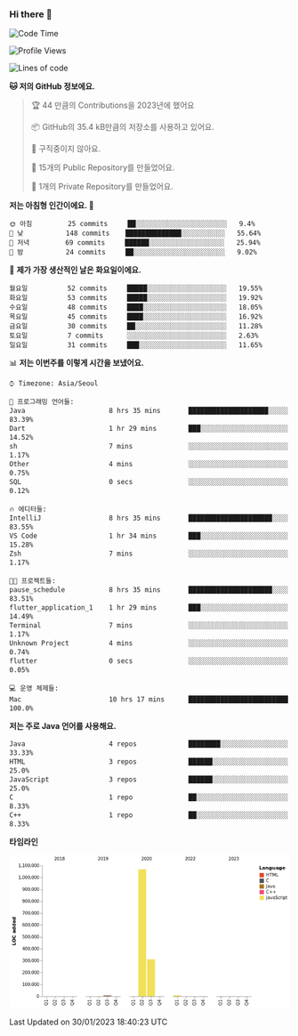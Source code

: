 ### Hi there 👋

<!--
**otm0937/otm0937** is a ✨ _special_ ✨ repository because its `README.md` (this file) appears on your GitHub profile.

Here are some ideas to get you started:

- 🔭 I’m currently working on ...
- 🌱 I’m currently learning ...
- 👯 I’m looking to collaborate on ...
- 🤔 I’m looking for help with ...
- 💬 Ask me about ...
- 📫 How to reach me: ...
- 😄 Pronouns: ...
- ⚡ Fun fact: ...
-->

  <!--START_SECTION:waka-->
![Code Time](http://img.shields.io/badge/Code%20Time-911%20hrs%205%20mins-blue)

![Profile Views](http://img.shields.io/badge/Profile%20Views-0-blue)

![Lines of code](https://img.shields.io/badge/%EC%A0%80%EB%8A%94%20%EC%97%AC%ED%83%9C%EA%B9%8C%EC%A7%80%20-1%20Million%20%EC%A4%84%EC%9D%98%20%EC%BD%94%EB%93%9C%EB%A5%BC%20%EC%9E%91%EC%84%B1%ED%96%88%EC%96%B4%EC%9A%94.-blue)

**🐱 저의 GitHub 정보에요.** 

> 🏆 44 만큼의 Contributions을 2023년에 했어요
 > 
> 📦 GitHub의 35.4 kB만큼의 저장소를 사용하고 있어요. 
 > 
> 🚫 구직중이지 않아요.
 > 
> 📜 15개의 Public Repository를 만들었어요. 
 > 
> 🔑 1개의 Private Repository를 만들었어요. 
 > 
**저는 아침형 인간이에요. 🐤** 

```text
🌞 아침         25 commits     ██░░░░░░░░░░░░░░░░░░░░░░░   9.4% 
🌆 낮　         148 commits    ██████████████░░░░░░░░░░░   55.64% 
🌃 저녁         69 commits     ██████░░░░░░░░░░░░░░░░░░░   25.94% 
🌙 밤　         24 commits     ██░░░░░░░░░░░░░░░░░░░░░░░   9.02%

```
📅 **제가 가장 생산적인 날은 화요일이에요.** 

```text
월요일          52 commits     █████░░░░░░░░░░░░░░░░░░░░   19.55% 
화요일          53 commits     █████░░░░░░░░░░░░░░░░░░░░   19.92% 
수요일          48 commits     ████░░░░░░░░░░░░░░░░░░░░░   18.05% 
목요일          45 commits     ████░░░░░░░░░░░░░░░░░░░░░   16.92% 
금요일          30 commits     ██░░░░░░░░░░░░░░░░░░░░░░░   11.28% 
토요일          7 commits      ░░░░░░░░░░░░░░░░░░░░░░░░░   2.63% 
일요일          31 commits     ███░░░░░░░░░░░░░░░░░░░░░░   11.65%

```


📊 **저는 이번주를 이렇게 시간을 보냈어요.** 

```text
⌚︎ Timezone: Asia/Seoul

💬 프로그래밍 언어들: 
Java                     8 hrs 35 mins       ████████████████████░░░░░   83.39% 
Dart                     1 hr 29 mins        ███░░░░░░░░░░░░░░░░░░░░░░   14.52% 
sh                       7 mins              ░░░░░░░░░░░░░░░░░░░░░░░░░   1.17% 
Other                    4 mins              ░░░░░░░░░░░░░░░░░░░░░░░░░   0.75% 
SQL                      0 secs              ░░░░░░░░░░░░░░░░░░░░░░░░░   0.12%

🔥 에디터들: 
IntelliJ                 8 hrs 35 mins       █████████████████████░░░░   83.55% 
VS Code                  1 hr 34 mins        ███░░░░░░░░░░░░░░░░░░░░░░   15.28% 
Zsh                      7 mins              ░░░░░░░░░░░░░░░░░░░░░░░░░   1.17%

🐱‍💻 프로젝트들: 
pause_schedule           8 hrs 35 mins       █████████████████████░░░░   83.51% 
flutter_application_1    1 hr 29 mins        ███░░░░░░░░░░░░░░░░░░░░░░   14.49% 
Terminal                 7 mins              ░░░░░░░░░░░░░░░░░░░░░░░░░   1.17% 
Unknown Project          4 mins              ░░░░░░░░░░░░░░░░░░░░░░░░░   0.74% 
flutter                  0 secs              ░░░░░░░░░░░░░░░░░░░░░░░░░   0.05%

💻 운영 체제들: 
Mac                      10 hrs 17 mins      █████████████████████████   100.0%

```

**저는 주로 Java 언어를 사용해요.** 

```text
Java                     4 repos             ████████░░░░░░░░░░░░░░░░░   33.33% 
HTML                     3 repos             ██████░░░░░░░░░░░░░░░░░░░   25.0% 
JavaScript               3 repos             ██████░░░░░░░░░░░░░░░░░░░   25.0% 
C                        1 repo              ██░░░░░░░░░░░░░░░░░░░░░░░   8.33% 
C++                      1 repo              ██░░░░░░░░░░░░░░░░░░░░░░░   8.33%

```


**타임라인**

![Chart not found](https://raw.githubusercontent.com/otm0937/otm0937/main/charts/bar_graph.png) 


 Last Updated on 30/01/2023 18:40:23 UTC
<!--END_SECTION:waka-->
